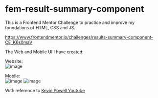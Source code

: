 # fem-result-summary-component

This is a Frontend Mentor Challenge to practice and improve my foundations of HTML, CSS and JS.

https://www.frontendmentor.io/challenges/results-summary-component-CE_K6s0maV


The Web and Mobile UI I have created:

Website:
<br>
![image](https://github.com/user-attachments/assets/c0276e53-a479-4daf-94d6-e9e6d9b3b657)

Mobile:
<br>
![image](https://github.com/user-attachments/assets/e8e6a859-c59d-4d83-a085-4c82d7b006f2)
![image](https://github.com/user-attachments/assets/2fad199b-62db-4dea-b4ec-21c78dbed66e)



With reference to [Kevin Powell Youtube](https://www.youtube.com/watch?v=wEujWuPQU0U)
